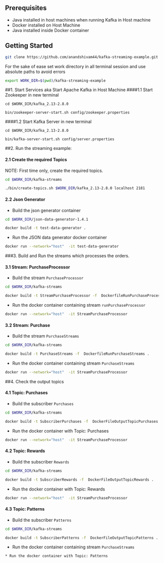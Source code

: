## Prerequisites
* Java installed in host machines when running Kafka in Host machine
* Docker installed on Host Machine
* Java installed inside Docker container
## Getting Started
```bash
git clone https://github.com/anandshivam44/kafka-streaming-example.git
```
For the sake of ease set work directory in all terminal session and use absolute paths to avoid errors
```bash
export WORK_DIR=$(pwd)/kafka-streaming-example
```


##1. Start Services aka Start Apache Kafka in Host Machine
####1.1 Start Zookeeper in new terminal
```
cd $WORK_DIR/kafka_2.13-2.8.0

bin/zookeeper-server-start.sh config/zookeeper.properties
```

####1.2 Start Kafka Server in new terminal
```
cd $WORK_DIR/kafka_2.13-2.8.0

bin/kafka-server-start.sh config/server.properties
```




##2. Run the streaming example:
#### 2.1 Create the required Topics
NOTE: First time only, create the required topics.

```bash
cd $WORK_DIR/kafka-streams 

./bin/create-topics.sh $WORK_DIR/kafka_2.13-2.8.0 localhost 2181
```
#### 2.2 Json Generator
* Build the json generator container
```bash
cd $WORK_DIR/json-data-generator-1.4.1

docker build -t test-data-generator .
```
* Run the JSON data generator docker container

```bash
docker run --network="host"  -it test-data-generator
```
###3. Build and Run the streams which processes the orders.  
    
#### 3.1 Stream: PurchaseProcessor
* Build the stream `PurchaseProcessor`

```bash
cd $WORK_DIR/kafka-streams

docker build -t StreamPurchaseProcessor -f  DockerfileRunPurchaseProcessor .
```
* Run the docker container containing stream `runPurchaseProcessor`

```bash
docker run --network="host"  -it StreamPurchaseProcessor
```
#### 3.2 Stream: Purchase
* Build the stream `PurchaseStreams`
```bash
cd $WORK_DIR/kafka-streams

docker build -t PurchaseStreams -f  DockerfileRunPurchaseStreams .
```
* Run the docker container containing stream `PurchaseStreams`

```bash
docker run --network="host"  -it StreamPurchaseProcessor
```
##4. Check the output topics
#### 4.1 Topic: Purchases
* Build the subscriber `Purchases`
```bash
cd $WORK_DIR/kafka-streams

docker build -t SubscriberPurchases -f  DockerFileOutputTopicPurchases .
```
* Run the docker container with Topic: Purchases

```bash
docker run --network="host"  -it StreamPurchaseProcessor
```
#### 4.2 Topic: Rewards
* Build the subscriber `Rewards`
```bash
cd $WORK_DIR/kafka-streams

docker build -t SubscriberRewards -f  DockerFileOutputTopicRewards .
```
* Run the docker container with Topic: Rewards

```bash
docker run --network="host"  -it StreamPurchaseProcessor
```
#### 4.3 Topic: Patterns
* Build the subscriber `Patterns`
```bash
cd $WORK_DIR/kafka-streams

docker build -t SubscriberPatterns -f  DockerFileOutputTopicPatterns .
```
* Run the docker container containing stream `PurchaseStreams`

```bash
* Run the docker container with Topic: Patterns
```

